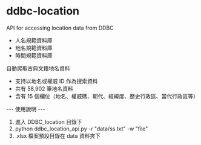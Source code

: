 # ddbc-location
API for accessing location data from DDBC

* 人名規範資料庫
* 地名規範資料庫
* 時間規範資料庫

自動爬取古典文籍地名資料

- 支持以地名或權威 ID 作為搜索資料
- 共有 58,902 筆地名資料
- 含有 15 個欄位（地名、權威碼、朝代、經緯度、歷史行政區、當代行政區等）


--- 使用說明 ---

1. 進入 DDBC_location 目錄下
2. python ddbc_location_api.py -r "data/ss.txt" -w "file"
3. .xlsx 檔案預設目錄在 data 資料夾下
